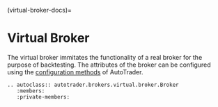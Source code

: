 (virtual-broker-docs)=
# Virtual Broker

The virtual broker immitates the functionality of a real broker for the purpose of backtesting. 
The attributes of the broker can be configured using the [configuration methods](autotrader-config-methods) 
of AutoTrader.


```{eval-rst}
.. autoclass:: autotrader.brokers.virtual.broker.Broker
   :members:
   :private-members:
```
